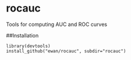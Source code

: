 # rocauc
Tools for computing AUC and ROC curves

##Installation

    library(devtools)
    install_github("ewan/rocauc", subdir="rocauc")
